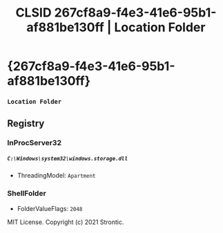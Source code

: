 ﻿---
title: "CLSID 267cf8a9-f4e3-41e6-95b1-af881be130ff | Location Folder"
excerpt: What is COM-Object CLSID 267cf8a9-f4e3-41e6-95b1-af881be130ff?
---

# {267cf8a9-f4e3-41e6-95b1-af881be130ff}

### `Location Folder`

## Registry


### InProcServer32

##### `C:\Windows\system32\windows.storage.dll`
* ThreadingModel: `Apartment`

### ShellFolder

* FolderValueFlags: `2048`

MIT License. Copyright (c) 2021 Strontic.


